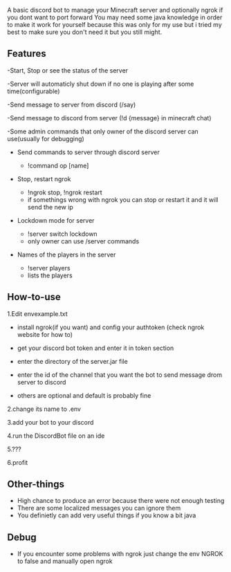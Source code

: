A basic discord bot to manage your Minecraft server and optionally ngrok if you dont want to port forward
You may need some java knowledge in order to make it work for yourself because this was only for my use but i tried my best to make sure you don't need it but you still might.

Features
-
-Start, Stop or see the status of the server

-Server will automaticly shut down if no one is playing after some time(configurable)

-Send message to server from discord (/say)

-Send message to discord from server (!d {message} in minecraft chat)

-Some admin commands that only owner of the discord server can use(usually for debugging)

-  Send commands to server through discord server 
   - !command op [name]
  
- Stop, restart ngrok
  - !ngrok stop, !ngrok restart
  - if somethings wrong with ngrok you can stop or restart it and it will send the new ip
  
- Lockdown mode for server
  - !server switch lockdown
  - only owner can use /server commands
  
- Names of the players in the server
  - !server players
  - lists the players

How-to-use
-
1.Edit envexample.txt

- install ngrok(if you want) and config your authtoken (check ngrok website for how to)

- get your discord bot token and enter it in token section

- enter the directory of the server.jar file

- enter the id of the channel that you want the bot to send message drom server to discord

- others are optional and default is probably fine


2.change its name to .env


3.add your bot to your discord


4.run the DiscordBot file on an ide


5.???


6.profit


Other-things
-
- High chance to produce an error because there were not enough testing
- There are some localized messages you can ignore them
- You definietly can add very useful things if you know a bit java

Debug
-
- If you encounter some problems with ngrok just change the env NGROK to false and manually open ngrok


